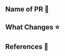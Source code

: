 ## Name of PR 🚀

<!-- 
This PR fixes #NUMBER_OF_THE_ISSUE, and fixes #NUMBER_OF_THE_ISSUE 
eg: This PR fixes [#hmm-2999](google.com), and fixes [#hmm-3000](google.com)
-->


## What Changes ⭐

<!--  📛📛
Please include a summary of the change and/or which issue is fixed.
List any dependencies required for this change, if there are any.
📛📛 -->

<!--

- Bump dependencies
- new APIs
- remove redundant comments

-->



## References 🎨

<!-- Add any other context or additional information about the pull request.-->

